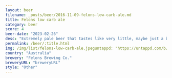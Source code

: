 ```yaml
---
layout: beer
filename: _posts/beer/2016-11-09-felons-low-carb-ale.md
title: Felons low carb ale
category: beer
score: 4
beer-date: "2023-02-26"
desc: "Extremely pale beer that tastes like very little, maybe just a bit of sweetness"
permalink: /beer/:title.html
img: /img/list/felons-low-carb-ale.jpeguntappd: "https://untappd.com/b/felons-brewing-co--low-carb-ale/3848504"
country: "Australia"
brewery: "Felons Brewing Co."
breweryURL: "breweryURL"
style: "Other"
---
```

